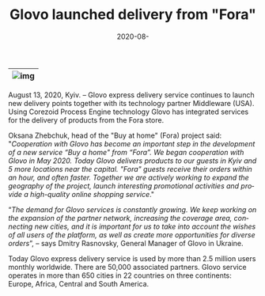 ﻿---
date: '2020-08-'
url: 'glovo-fora-corezoid'
next: 'blue-finance-julio-gomez-corezoid'
title: 'Glovo launched delivery from "Fora"'
description: 'Glovo express delivery service continues to launch new delivery points together with its technology partner Middleware (USA) using Corezoid Process Engine technology.'
image: '/images/glovo-fora-corezoid.png'
category:
    - 'Use cases'
subcategory:
	- 'Enterprise'
tags:
    - 'retail'
    - 'glovo'
    - 'delivery'
    - 'food'
    - 'fora'
lang: 'en'
---

| ![img](/images/glovo-fora-corezoid.png) |
| :---: |

August 13, 2020, Kyiv. – Glovo express delivery service continues to launch new delivery points together with its technology partner Middleware (USA). Using Corezoid Process Engine technology Glovo has integrated services for the delivery of products from the Fora store.

Oksana Zhebchuk, head of the "Buy at home" (Fora) project said: "*Cooperation with Glovo has become an important step in the development of a new service “Buy a home" from “Fora”. We began cooperation with Glovo in May 2020. Today Glovo delivers products to our guests in Kyiv and 5 more locations near the capital. "Fora" guests receive their orders within an hour, and often faster. Together we are actively working to expand the geography of the project, launch interesting promotional activities and provide a high-quality online shopping service*."

“*The demand for Glovo services is constantly growing. We keep working on the expansion of the partner network, increasing the coverage area, connecting new cities, and it is important for us to take into account the wishes of all users of the platform, as well as create more opportunities for diverse orders*”, – says Dmitry Rasnovsky, General Manager of Glovo in Ukraine.

Today Glovo express delivery service is used by more than 2.5 million users monthly worldwide. There are 50,000 associated partners. Glovo service operates in more than 650 cities in 22 countries on three continents: Europe, Africa, Central and South America.
